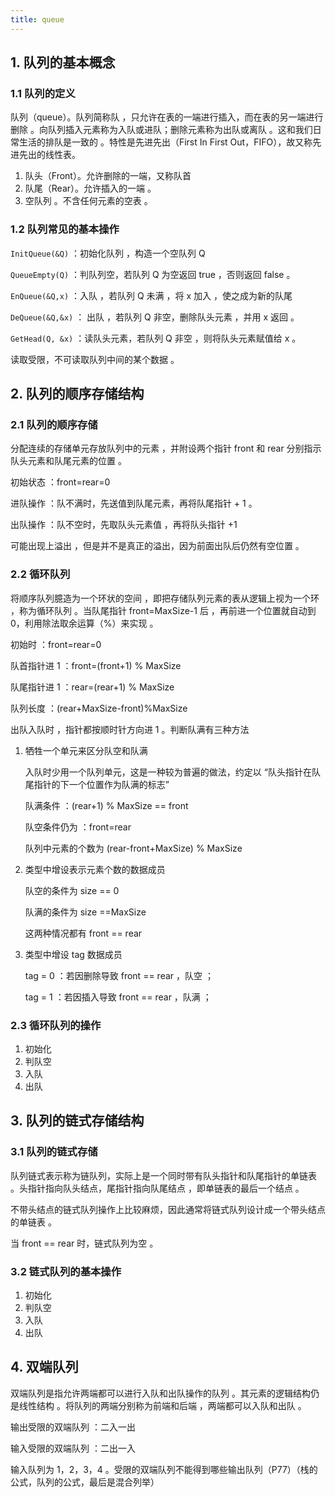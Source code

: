 ```yaml
---
title: queue
---
```


## 1. 队列的基本概念

### 1.1 队列的定义

队列（queue）。队列简称队 ，只允许在表的一端进行插入，而在表的另一端进行删除 。向队列插入元素称为入队或进队；删除元素称为出队或离队 。这和我们日常生活的排队是一致的 。特性是先进先出（First In First Out，FIFO），故又称先进先出的线性表。

1. 队头（Front）。允许删除的一端，又称队首
2. 队尾（Rear）。允许插入的一端 。
3. 空队列 。不含任何元素的空表 。

### 1.2 队列常见的基本操作 

`InitQueue(&Q)` ：初始化队列 ，构造一个空队列 Q

`QueueEmpty(Q)` ：判队列空，若队列 Q 为空返回 true ，否则返回 false 。

`EnQueue(&Q,x)` ：入队 ，若队列 Q 未满 ，将 x 加入 ，使之成为新的队尾

`DeQueue(&Q,&x)` ： 出队 ，若队列 Q 非空，删除队头元素 ，并用 x 返回 。

`GetHead(Q, &x)` ：读队头元素，若队列 Q 非空 ，则将队头元素赋值给 x 。

读取受限，不可读取队列中间的某个数据 。

## 2. 队列的顺序存储结构

### 2.1 队列的顺序存储

分配连续的存储单元存放队列中的元素 ，并附设两个指针 front 和 rear 分别指示队头元素和队尾元素的位置 。

初始状态 ：front=rear=0

进队操作 ：队不满时，先送值到队尾元素，再将队尾指针 + 1 。

出队操作 ：队不空时，先取队头元素值 ，再将队头指针 +1

可能出现上溢出 ，但是并不是真正的溢出，因为前面出队后仍然有空位置 。

### 2.2 循环队列

将顺序队列臆造为一个环状的空间 ，即把存储队列元素的表从逻辑上视为一个环 ，称为循环队列 。当队尾指针 front=MaxSize-1 后 ，再前进一个位置就自动到 0，利用除法取余运算（%）来实现 。

初始时 ：front=rear=0

队首指针进 1 ：front=(front+1) % MaxSize

队尾指针进 1 ：rear=(rear+1) % MaxSize

队列长度 ：(rear+MaxSize-front)%MaxSize

出队入队时 ，指针都按顺时针方向进 1 。判断队满有三种方法

1. 牺牲一个单元来区分队空和队满

   入队时少用一个队列单元，这是一种较为普遍的做法，约定以 “队头指针在队尾指针的下一个位置作为队满的标志” 

   队满条件 ：(rear+1) % MaxSize == front

   队空条件仍为 ：front=rear

   队列中元素的个数为 (rear-front+MaxSize) % MaxSize

2. 类型中增设表示元素个数的数据成员

   队空的条件为 size == 0

   队满的条件为 size ==MaxSize 

   这两种情况都有 front == rear

3. 类型中增设 tag 数据成员

   tag = 0 ：若因删除导致 front == rear ，队空 ；

   tag = 1 ：若因插入导致 front == rear ，队满 ；

### 2.3 循环队列的操作

1. 初始化
2. 判队空
3. 入队
4. 出队

## 3. 队列的链式存储结构

### 3.1 队列的链式存储

队列链式表示称为链队列，实际上是一个同时带有队头指针和队尾指针的单链表 。头指针指向队头结点，尾指针指向队尾结点 ，即单链表的最后一个结点 。

不带头结点的链式队列操作上比较麻烦，因此通常将链式队列设计成一个带头结点的单链表 。

当 front == rear 时，链式队列为空 。

### 3.2 链式队列的基本操作

1. 初始化
2. 判队空
3. 入队
4. 出队

## 4. 双端队列

双端队列是指允许两端都可以进行入队和出队操作的队列 。其元素的逻辑结构仍是线性结构 。将队列的两端分别称为前端和后端 ，两端都可以入队和出队 。

输出受限的双端队列 ：二入一出

输入受限的双端队列 ：二出一入

输入队列为 1，2，3，4 。受限的双端队列不能得到哪些输出队列（P77）（栈的公式，队列的公式，最后是混合列举）

